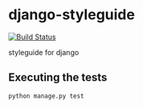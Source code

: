 django-styleguide
=================

[![Build Status](https://travis-ci.org/andrefarzat/django-styleguide.png?branch=master)](https://travis-ci.org/andrefarzat/django-styleguide)

styleguide for django




Executing the tests
-------------------

`python manage.py test`